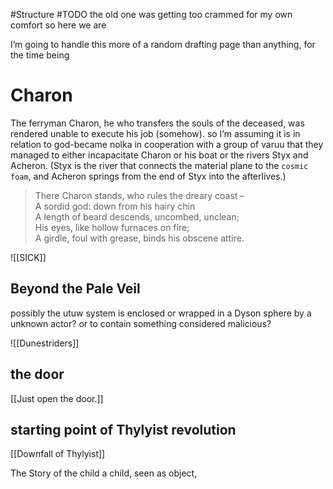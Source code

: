 #Structure #TODO 
the old one was getting too crammed for my own comfort so here we are

I’m going to handle this more of a random drafting page than anything, for the time being

# Charon
The ferryman Charon, he who transfers the souls of the deceased, was rendered unable to execute his job (somehow).
so I’m assuming it is in relation to god-became nolka in cooperation with a group of varuu that they managed to either incapacitate Charon or his boat or the rivers Styx and Acheron.
(Styx is the river that connects the material plane to the `cosmic foam`, and Acheron springs from the end of Styx into the afterlives.)

> There Charon stands, who rules the dreary coast –  
> A sordid god: down from his hairy chin  
> A length of beard descends, uncombed, unclean;  
> His eyes, like hollow furnaces on fire;  
> A girdle, foul with grease, binds his obscene attire.

 ![[SICK]]


## Beyond the Pale Veil
possibly the utuw system is enclosed or wrapped in a Dyson sphere by a unknown actor?
or to contain something considered malicious?

![[Dunestriders]]

## the door
[[Just open the door.]]
## starting point of Thylyist revolution 
[[Downfall of Thylyist]]

The Story of the child 
a child, seen as object, 